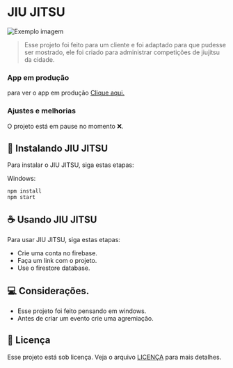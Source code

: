 # JIU JITSU

<img src="imagem.png" alt="Exemplo imagem">

> Esse projeto foi feito para um cliente e foi adaptado para que pudesse ser mostrado, ele foi criado para administrar competições de jiujitsu da cidade.

### App em produção

para ver o app em produção <a href="https://jiu-jitsu-app.vercel.app" target="_blank">Clique aqui.</a>

### Ajustes e melhorias

O projeto está em pause no momento ❌.



## 🚀 Instalando JIU JITSU

Para instalar o JIU JITSU, siga estas etapas:

Windows:

```
npm install
npm start
```

## ☕ Usando JIU JITSU

Para usar JIU JITSU, siga estas etapas:

- Crie uma conta no firebase.
- Faça um link com o projeto.
- Use o firestore database.

 
## 💻 Considerações.

- Esse projeto foi feito pensando em windows.
- Antes de criar um evento crie uma agremiação.

## 📝 Licença

Esse projeto está sob licença. Veja o arquivo [LICENÇA](LICENSE) para mais detalhes.
